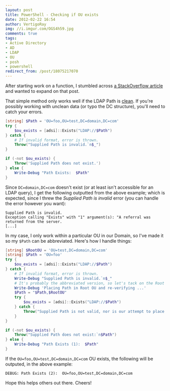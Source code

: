 ```yaml
---
layout: post
title: PowerShell - Checking if OU exists
date: 2012-02-22 16:54
author: VertigoRay
img: //i.imgur.com/OGS4h59.jpg
comments: true
tags: 
- Active Directory
- AD
- LDAP
- OU
- posh
- powershell
redirect_from: /post/18075217070
---
```

After starting work on a function, I stumbled across [a StackOverflow article](http://stackoverflow.com/a/9399292/615422) and wanted to expand on that post.

That simple method only works well if the LDAP Path is [clean](http://lmgtfy.com/?q=What+is+clean+data?).
If you're possibly working with unclean data (or typo the DC structure), you'll need to catch your errors.<!-- more -->

```powershell
[string] $Path = 'OU=foo,OU=test,DC=domain,DC=com'
try {
	$ou_exists = [adsi]::Exists("LDAP://$Path")
} catch {
	# If invalid format, error is thrown.
	Throw("Supplied Path is invalid.`n$_")
}

if (-not $ou_exists) {
	Throw('Supplied Path does not exist.')
} else {
	Write-Debug "Path Exists:  $Path"
}
```

Since `DC=domain,DC=com` doesn't exist (or at least isn't accessible for an LDAP query), I get the following outputted from the above example; which is expected, since I threw the *Supplied Path is invalid* error (you can handle the error however you want):

```
Supplied Path is invalid.
Exception calling "Exists" with "1" argument(s): "A referral was returned from the server.
[...]
```

In my case, I only work within a particular OU in our Domain, so I've made it so my `$Path` can be abbreviated.
Here's how I handle things:

```powershell
[string] $RootOU = 'OU=test,DC=domain,DC=com'
[string] $Path = 'OU=foo'
try {
    $ou_exists = [adsi]::Exists("LDAP://$Path")
} catch {
    # If invalid format, error is thrown.
    Write-Debug "Supplied Path is invalid.`n$_"
    # It's probably the abbreviated version, so let's tack on the Root OU and confirm exists.
    Write-Debug 'Placing Path in Root OU and re-verifying ...'
    $Path = "$Path,$RootOU"
    try {
        $ou_exists = [adsi]::Exists("LDAP://$Path")
    } catch {
        Throw("Supplied Path is not valid, nor is our attempt to place it in the Root OU:`n$Path")
    }
}

if (-not $ou_exists) {
    Throw("Supplied Path does not exist:`n$Path")
} else {
    Write-Debug "Path Exists (1):  $Path"
}
```

If the `OU=foo,OU=test,DC=domain,DC=com` OU exists, the following will be outputed, in the above example:

```
DEBUG: Path Exists (2):  OU=foo,OU=test,DC=domain,DC=com
```

Hope this helps others out there.
Cheers!
